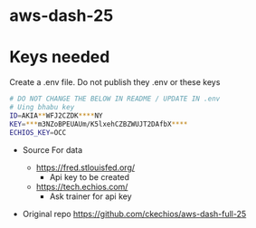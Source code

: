 # aws-dash-25

# Keys needed

Create a .env file. Do not publish they .env or these keys

```bash
# DO NOT CHANGE THE BELOW IN README / UPDATE IN .env
# Uing bhabu key
ID=AKIA**WFJ2CZDK****NY
KEY=***m3NZoBPEUAUm/K5lxehCZBZWUJT2DAfbX****
ECHIOS_KEY=OCC
```

- Source For data
  - https://fred.stlouisfed.org/
    - Api key to be created
  - https://tech.echios.com/
    - Ask trainer for api key

- Original repo https://github.com/ckechios/aws-dash-full-25
